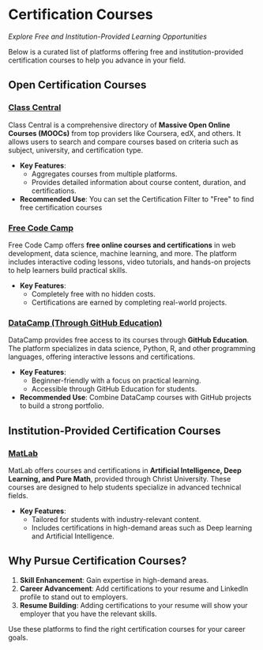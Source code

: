 # Certification Courses  
*Explore Free and Institution-Provided Learning Opportunities*  

 Below is a curated list of platforms offering free and institution-provided certification courses to help you advance in your field.  


## **Open Certification Courses**  

### **[Class Central](https://www.classcentral.com/)**  <Badge type="warning" text="⭐️" />
Class Central is a comprehensive directory of **Massive Open Online Courses (MOOCs)** from top providers like Coursera, edX, and others. It allows users to search and compare courses based on criteria such as subject, university, and certification type.  

- **Key Features**:  
  - Aggregates courses from multiple platforms.  
  - Provides detailed information about course content, duration, and certifications.  
- **Recommended Use**: You can set the Certification Filter to "Free" to find free certification courses


### **[Free Code Camp](https://www.freecodecamp.org/)**  <Badge type="warning" text="⭐️" />
Free Code Camp offers **free online courses and certifications** in web development, data science, machine learning, and more. The platform includes interactive coding lessons, video tutorials, and hands-on projects to help learners build practical skills.  

- **Key Features**:  
  - Completely free with no hidden costs.  
  - Certifications are earned by completing real-world projects.  


### **[DataCamp (Through GitHub Education)](../Engineering/tools/GitHub)**  
DataCamp provides free access to its courses through **GitHub Education**. The platform specializes in data science, Python, R, and other programming languages, offering interactive lessons and certifications.  

- **Key Features**:  
  - Beginner-friendly with a focus on practical learning.  
  - Accessible through GitHub Education for students.  
- **Recommended Use**: Combine DataCamp courses with GitHub projects to build a strong portfolio.  


## **Institution-Provided Certification Courses**  

### **[MatLab](https://www.tocec.org.tw/web/index.jsp)**  
MatLab offers courses and certifications in **Artificial Intelligence, Deep Learning, and Pure Math**, provided through Christ University. These courses are designed to help students specialize in advanced technical fields.  

- **Key Features**:  
  - Tailored for students with industry-relevant content.  
  - Includes certifications in high-demand areas such as Deep learning and Artificial Intelligence.


## **Why Pursue Certification Courses?**  
1. **Skill Enhancement**: Gain expertise in high-demand areas.  
2. **Career Advancement**: Add certifications to your resume and LinkedIn profile to stand out to employers.  
3. **Resume Building**: Adding certifications to your resume will show your employer that you have the relevant skills.

Use these platforms to find the right certification courses for your career goals.  
